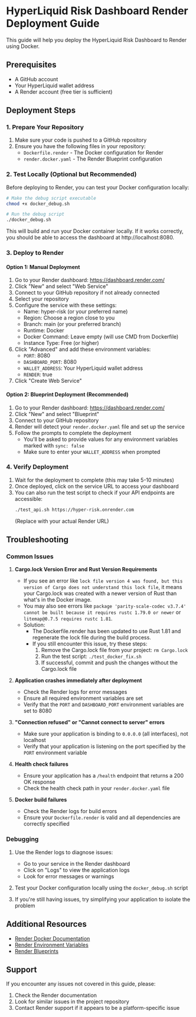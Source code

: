 # HyperLiquid Risk Dashboard Render Deployment Guide

This guide will help you deploy the HyperLiquid Risk Dashboard to Render using Docker.

## Prerequisites

- A GitHub account
- Your HyperLiquid wallet address
- A Render account (free tier is sufficient)

## Deployment Steps

### 1. Prepare Your Repository

1. Make sure your code is pushed to a GitHub repository
2. Ensure you have the following files in your repository:
   - `Dockerfile.render` - The Docker configuration for Render
   - `render.docker.yaml` - The Render Blueprint configuration

### 2. Test Locally (Optional but Recommended)

Before deploying to Render, you can test your Docker configuration locally:

```bash
# Make the debug script executable
chmod +x docker_debug.sh

# Run the debug script
./docker_debug.sh
```

This will build and run your Docker container locally. If it works correctly, you should be able to access the dashboard at http://localhost:8080.

### 3. Deploy to Render

#### Option 1: Manual Deployment

1. Go to your Render dashboard: https://dashboard.render.com/
2. Click "New" and select "Web Service"
3. Connect to your GitHub repository if not already connected
4. Select your repository
5. Configure the service with these settings:
   - Name: hyper-risk (or your preferred name)
   - Region: Choose a region close to you
   - Branch: main (or your preferred branch)
   - Runtime: Docker
   - Docker Command: Leave empty (will use CMD from Dockerfile)
   - Instance Type: Free (or higher)
6. Click "Advanced" and add these environment variables:
   - `PORT`: 8080
   - `DASHBOARD_PORT`: 8080
   - `WALLET_ADDRESS`: Your HyperLiquid wallet address
   - `RENDER`: true
7. Click "Create Web Service"

#### Option 2: Blueprint Deployment (Recommended)

1. Go to your Render dashboard: https://dashboard.render.com/
2. Click "New" and select "Blueprint"
3. Connect to your GitHub repository
4. Render will detect your `render.docker.yaml` file and set up the service
5. Follow the prompts to complete the deployment
   - You'll be asked to provide values for any environment variables marked with `sync: false`
   - Make sure to enter your `WALLET_ADDRESS` when prompted

### 4. Verify Deployment

1. Wait for the deployment to complete (this may take 5-10 minutes)
2. Once deployed, click on the service URL to access your dashboard
3. You can also run the test script to check if your API endpoints are accessible:
   ```bash
   ./test_api.sh https://hyper-risk.onrender.com
   ```
   (Replace with your actual Render URL)

## Troubleshooting

### Common Issues

1. **Cargo.lock Version Error and Rust Version Requirements**
   - If you see an error like `lock file version 4 was found, but this version of Cargo does not understand this lock file`, it means your Cargo.lock was created with a newer version of Rust than what's in the Docker image.
   - You may also see errors like `package 'parity-scale-codec v3.7.4' cannot be built because it requires rustc 1.79.0 or newer` or `litemap@0.7.5 requires rustc 1.81`.
   - Solution: 
     - The Dockerfile.render has been updated to use Rust 1.81 and regenerate the lock file during the build process.
     - If you still encounter this issue, try these steps:
       1. Remove the Cargo.lock file from your project: `rm Cargo.lock`
       2. Run the test script: `./test_docker_fix.sh`
       3. If successful, commit and push the changes without the Cargo.lock file

2. **Application crashes immediately after deployment**
   - Check the Render logs for error messages
   - Ensure all required environment variables are set
   - Verify that the `PORT` and `DASHBOARD_PORT` environment variables are set to 8080

2. **"Connection refused" or "Cannot connect to server" errors**
   - Make sure your application is binding to `0.0.0.0` (all interfaces), not localhost
   - Verify that your application is listening on the port specified by the `PORT` environment variable

3. **Health check failures**
   - Ensure your application has a `/health` endpoint that returns a 200 OK response
   - Check the health check path in your `render.docker.yaml` file

4. **Docker build failures**
   - Check the Render logs for build errors
   - Ensure your `Dockerfile.render` is valid and all dependencies are correctly specified

### Debugging

1. Use the Render logs to diagnose issues:
   - Go to your service in the Render dashboard
   - Click on "Logs" to view the application logs
   - Look for error messages or warnings

2. Test your Docker configuration locally using the `docker_debug.sh` script

3. If you're still having issues, try simplifying your application to isolate the problem

## Additional Resources

- [Render Docker Documentation](https://render.com/docs/docker)
- [Render Environment Variables](https://render.com/docs/environment-variables)
- [Render Blueprints](https://render.com/docs/blueprint-spec)

## Support

If you encounter any issues not covered in this guide, please:
1. Check the Render documentation
2. Look for similar issues in the project repository
3. Contact Render support if it appears to be a platform-specific issue 